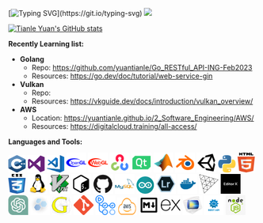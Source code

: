 [![Typing SVG](https://readme-typing-svg.herokuapp.com?font=Audiowide&size=40&pause=1000&color=046C90&width=900&vCenter=true&height=100&lines=Hi+there!+%F0%9F%98%8E+This+is+Tianle+Yuan's+Github!)](https://git.io/typing-svg)  
![](https://komarev.com/ghpvc/?username=yuantianle&style=plastic&color=FC011A)

[![Tianle Yuan's GitHub stats](https://github-readme-stats.vercel.app/api/?username=yuantianle&show_icons=true&theme=vision-friendly-dark&bg_color=20,2D2D2D,3B3652,5D4CAA)](http://yuantianle.com)

**Recently Learning list:**

- **Golang**
  - Repo: https://github.com/yuantianle/Go_RESTful_API-ING-Feb2023
  - Resources: https://go.dev/doc/tutorial/web-service-gin
- **Vulkan**
  - Repo: 
  - Resources: https://vkguide.dev/docs/introduction/vulkan_overview/
- **AWS**
  - Location: https://yuantianle.github.io/2_Software_Engineering/AWS/
  - Resources: https://digitalcloud.training/all-access/

**Languages and Tools:**  

<code><img src="/Svg/c.svg" alt="bash" width="35" height="35"/></code>
<code><img src="/Svg/visualstudio.svg" alt="bash" width="35" height="35"/></code>
<code><img src="/Svg/visual-studio-code.svg" alt="bash" width="35" height="35"/></code>
<code><img src="/Svg/opengl-blue.svg" alt="bash" width="40" height="40"/></code>
<code><img src="/Svg/icons8-webgl.svg" alt="bash" width="40" height="40"/></code>
<code><img src="/Svg/icons8-opencv.svg" alt="bash" width="40" height="40"/></code>
<code><img src="/Svg/icons8-qt.svg" alt="bash" width="40" height="40"/></code>
<code><img src="/Svg/icons8-matlab.svg" alt="bash" width="40" height="40"/></code>
<code><img src="/Svg/icons8-blender-3d.svg" alt="bash" width="40" height="40"/></code>
<code><img src="/Svg/icons8-unity.svg" alt="bash" width="40" height="40"/></code>
<code><img src="/Svg/python.svg" alt="bash" width="35" height="35"/></code>
<code><img src="/Svg/html5.svg" alt="bash" width="35" height="40"/></code>
<code><img src="/Svg/css3.svg" alt="bash" width="35" height="40"/></code>
<code><img src="/Svg/linux.svg" alt="bash" width="40" height="40"/></code>
<code><img src="/Svg/vim.svg" alt="bash" width="40" height="40"/></code>
<code><img src="/Svg/icons8-bash.svg" alt="bash" width="40" height="40"/></code>
<code><img src="/Svg/github.svg" alt="bash" width="40" height="40"/></code>
<code><img src="/Svg/mysql.svg" alt="bash" width="40" height="40"/></code>
<code><img src="/Svg/arduino.svg" alt="bash" width="35" height="35"/></code>
<code><img src="/Svg/lr.svg" alt="bash" width="40" height="40"/></code>
<code><img src="/Svg/docker-svgrepo-com.svg" alt="bash" width="40" height="40"/></code>
<code><img src="/Svg/Threejs-logo.svg" alt="bash" width="40" height="40"/></code>
<code><img src="/Svg/Editorx.svg" alt="bash" width="40" height="40"/></code>
<code><img src="/Svg/ChatGPT_logo.svg" alt="bash" width="40" height="40"/></code>
<code><img src="/Svg/boost-logo.svg" alt="bash" width="40" height="40"/></code>
<code><img src="/Svg/CGAL.png" alt="bash" width="40" height="37"/></code>
<code><img src="/Svg/Git_icon.png" alt="bash" width="40" height="40"/></code>
<code><img src="/Svg/Github_action.png" alt="bash" width="40" height="40"/></code>
<code><img src="/Svg/AWS-Logo.png" alt="bash" width="40" height="35"/></code>
<code><img src="/Svg/markdown-svgrepo-com.svg" alt="bash" width="40" height="40"/></code>
<code><img src="/Svg/expressjs.svg" alt="bash" width="40" height="40"/></code>
<code><img src="/Svg/comsol.png" alt="bash" width="40" height="40"/></code>
<code><img src="/Svg/rest_api.png" alt="bash" width="40" height="40"/></code>
<code><img src="/Svg/nodejs.jpg" alt="bash" width="40" height="40"/></code>

